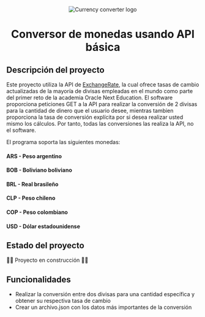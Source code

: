 <p align="center">
  <img src="https://github.com/JackReinald/challenge1_conversorDeMonedas/assets/83184806/f105b503-cbf3-4daa-8680-9d87c0d058dd" alt="Currency converter logo"/>
</p>
<h1 align="center"> Conversor de monedas usando API básica </h1>

## Descripción del proyecto
Este proyecto utiliza la API de [ExchangeRate](https://www.exchangerate-api.com/docs/overview), la cual ofrece tasas de cambio actualizadas de la mayoría de
divisas empleadas en el mundo como parte del primer reto de la academia Oracle Next Education. El software proporciona peticiones GET a la API para realizar
la conversión de 2 divisas para la cantidad de dinero que el usuario desee, mientras tambien proporciona la tasa de conversión explícita por si desea realizar
usted mismo los cálculos. Por tanto, todas las conversiones las realiza la API, no el software.

El programa soporta las siguientes monedas:
#### ARS - Peso argentino
#### BOB - Boliviano boliviano
#### BRL - Real brasileño
#### CLP - Peso chileno
#### COP - Peso colombiano
#### USD - Dólar estadounidense

## Estado del proyecto
:construction::construction: Proyecto en construcción :construction::construction:

## Funcionalidades
* Realizar la conversión entre dos divisas para una cantidad específica y obtener su respectiva tasa de cambio
* Crear un archivo.json con los datos más importantes de la conversión


